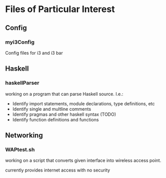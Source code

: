 # Files of Particular Interest

## Config

### myi3Config

Config files for i3 and i3 bar

## Haskell

### haskellParser

working on a program that can parse Haskell source. I.e.:

  + Identify import statements, module declarations, type definitions, etc
  + Identify single and multline comments
  + Identify pragmas and other haskell syntax (TODO)
  + Identify function definitions and functions

## Networking

### WAPtest.sh

working on a script that converts given interface into wireless access point.

currently provides internet access with no security

